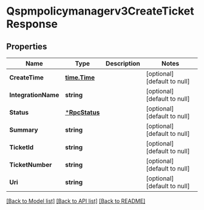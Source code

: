 # Qspmpolicymanagerv3CreateTicketResponse

## Properties
Name | Type | Description | Notes
------------ | ------------- | ------------- | -------------
**CreateTime** | [**time.Time**](time.Time.md) |  | [optional] [default to null]
**IntegrationName** | **string** |  | [optional] [default to null]
**Status** | [***RpcStatus**](rpcStatus.md) |  | [optional] [default to null]
**Summary** | **string** |  | [optional] [default to null]
**TicketId** | **string** |  | [optional] [default to null]
**TicketNumber** | **string** |  | [optional] [default to null]
**Uri** | **string** |  | [optional] [default to null]

[[Back to Model list]](../README.md#documentation-for-models) [[Back to API list]](../README.md#documentation-for-api-endpoints) [[Back to README]](../README.md)

